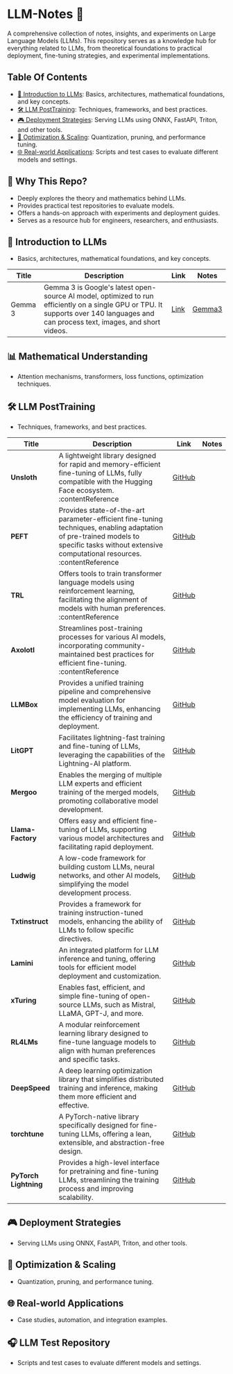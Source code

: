 # LLM-Notes 🚀

A comprehensive collection of notes, insights, and experiments on Large Language Models (LLMs). This repository serves as a knowledge hub for everything related to LLMs, from theoretical foundations to practical deployment, fine-tuning strategies, and experimental implementations.

## Table Of Contents

- [📌 Introduction to LLMs](#introduction-to-llms): Basics, architectures, mathematical foundations, and key concepts.
- [🛠 LLM PostTraining](#llm-fine-tuning): Techniques, frameworks, and best practices.
- [🎮 Deployment Strategies](#deployment-strategies): Serving LLMs using ONNX, FastAPI, Triton, and other tools.
- [💪 Optimization & Scaling](#optimization--scaling): Quantization, pruning, and performance tuning.
- [🌐 Real-world Applications](#real-world-applications): Scripts and test cases to evaluate different models and settings.

## 🚀 Why This Repo?

- Deeply explores the theory and mathematics behind LLMs.
- Provides practical test repositories to evaluate models.
- Offers a hands-on approach with experiments and deployment guides.
- Serves as a resource hub for engineers, researchers, and enthusiasts.

## 📌 Introduction to LLMs

- Basics, architectures, mathematical foundations, and key concepts.

| Title   | Description                                                                                                                                                                           | Link                                                             | Notes                               |
| ------- | ------------------------------------------------------------------------------------------------------------------------------------------------------------------------------------- | ---------------------------------------------------------------- | ----------------------------------- |
| Gemma 3 | ​Gemma 3 is Google's latest open-source AI model, optimized to run efficiently on a single GPU or TPU. It supports over 140 languages and can process text, images, and short videos. | [Link](https://developers.googleblog.com/en/introducing-gemma3/) | [Gemma3](./FoudationModels/Gemma3/) |

## 📊 Mathematical Understanding

- Attention mechanisms, transformers, loss functions, optimization techniques.

## 🛠️ LLM PostTraining

- Techniques, frameworks, and best practices.

| Title                 | Description                                                                                                                                                                                    | Link                                                        | Notes |
| --------------------- | ---------------------------------------------------------------------------------------------------------------------------------------------------------------------------------------------- | ----------------------------------------------------------- | ----- |
| **Unsloth**           | A lightweight library designed for rapid and memory-efficient fine-tuning of LLMs, fully compatible with the Hugging Face ecosystem. :contentReference                                         | [GitHub](https://github.com/unslothai/unsloth)              |       |
| **PEFT**              | Provides state-of-the-art parameter-efficient fine-tuning techniques, enabling adaptation of pre-trained models to specific tasks without extensive computational resources. :contentReference | [GitHub](https://github.com/huggingface/peft)               |       |
| **TRL**               | Offers tools to train transformer language models using reinforcement learning, facilitating the alignment of models with human preferences. :contentReference                                 | [GitHub](https://github.com/huggingface/trl)                |       |
| **Axolotl**           | Streamlines post-training processes for various AI models, incorporating community-maintained best practices for efficient fine-tuning. :contentReference                                      | [GitHub](https://github.com/axolotl-ai-cloud/axolotl/)      |       |
| **LLMBox**            | Provides a unified training pipeline and comprehensive model evaluation for implementing LLMs, enhancing the efficiency of training and deployment.                                            | [GitHub](https://github.com/RUCAIBox/LLMBox)                |       |
| **LitGPT**            | Facilitates lightning-fast training and fine-tuning of LLMs, leveraging the capabilities of the Lightning-AI platform.                                                                         | [GitHub](https://github.com/Lightning-AI/litgpt)            |       |
| **Mergoo**            | Enables the merging of multiple LLM experts and efficient training of the merged models, promoting collaborative model development.                                                            | [GitHub](https://github.com/Leeroo-AI/mergoo)               |       |
| **Llama-Factory**     | Offers easy and efficient fine-tuning of LLMs, supporting various model architectures and facilitating rapid deployment.                                                                       | [GitHub](https://github.com/hiyouga/LLaMA-Factory)          |       |
| **Ludwig**            | A low-code framework for building custom LLMs, neural networks, and other AI models, simplifying the model development process.                                                                | [GitHub](https://github.com/ludwig-ai/ludwig)               |       |
| **Txtinstruct**       | Provides a framework for training instruction-tuned models, enhancing the ability of LLMs to follow specific directives.                                                                       | [GitHub](https://github.com/neuml/txtinstruct)              |       |
| **Lamini**            | An integrated platform for LLM inference and tuning, offering tools for efficient model deployment and customization.                                                                          | [GitHub](https://github.com/lamini-ai/lamini)               |       |
| **xTuring**           | Enables fast, efficient, and simple fine-tuning of open-source LLMs, such as Mistral, LLaMA, GPT-J, and more.                                                                                  | [GitHub](https://github.com/stochasticai/xTuring)           |       |
| **RL4LMs**            | A modular reinforcement learning library designed to fine-tune language models to align with human preferences and specific tasks.                                                             | [GitHub](https://github.com/allenai/RL4LMs)                 |       |
| **DeepSpeed**         | A deep learning optimization library that simplifies distributed training and inference, making them more efficient and effective.                                                             | [GitHub](https://github.com/microsoft/DeepSpeed)            |       |
| **torchtune**         | A PyTorch-native library specifically designed for fine-tuning LLMs, offering a lean, extensible, and abstraction-free design.                                                                 | [GitHub](https://github.com/pytorch/torchtune)              |       |
| **PyTorch Lightning** | Provides a high-level interface for pretraining and fine-tuning LLMs, streamlining the training process and improving scalability.                                                             | [GitHub](https://github.com/Lightning-AI/pytorch-lightning) |       |

## 🎮 Deployment Strategies

- Serving LLMs using ONNX, FastAPI, Triton, and other tools.

## 💪 Optimization & Scaling

- Quantization, pruning, and performance tuning.

## 🌐 Real-world Applications

- Case studies, automation, and integration examples.

## 🎧 LLM Test Repository

- Scripts and test cases to evaluate different models and settings.

